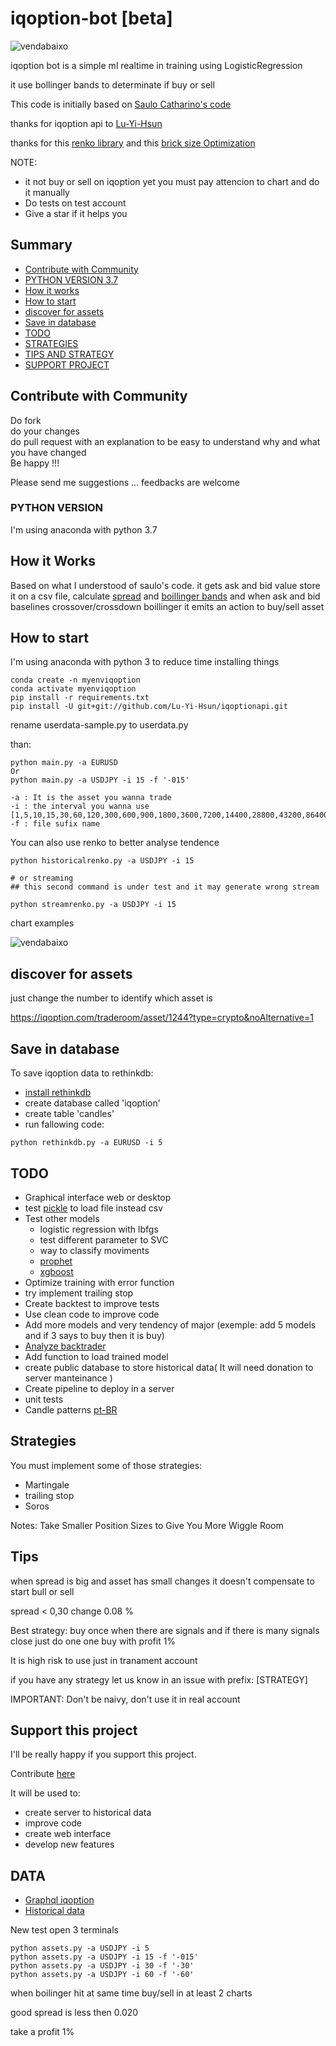# iqoption-bot [beta]

![vendabaixo](docs/iqobot.png)

iqoption bot is a simple ml realtime in training using LogisticRegression

it use bollinger bands to determinate if buy or sell

This code is initially based on [Saulo Catharino's code](https://github.com/saulocatharino/machine_learning_for_traders)<br>

thanks for iqoption api to [Lu-Yi-Hsun](https://github.com/Lu-Yi-Hsun/iqoptionapi)

thanks for this [renko library](https://github.com/quantroom-pro/pyrenko) and this [brick size Optimization](https://towardsdatascience.com/renko-brick-size-optimization-34d64400f60e)

NOTE:

- it not buy or sell on iqoption yet you must pay attencion to chart and do it manually
- Do tests on test account
- Give a star if it helps you

## Summary

- [Contribute with Community](#contribe)
- [PYTHON VERSION 3.7](#pythonversion)
- [How it works](#howitworks)
- [How to start](#howtostart)
- [discover for assets](#discoverassets)
- [Save in database](#database)
- [TODO](#todo)
- [STRATEGIES](#strategies)
- [TIPS AND STRATEGY](#tipsStrategy)
- [SUPPORT PROJECT](#support)

<div id='contribe'/>

## Contribute with Community

Do fork<br>
do your changes<br>
do pull request with an explanation to be easy to understand why and what you have changed<br>
Be happy !!!

Please send me suggestions ... feedbacks are welcome

<div id='pythonversion'/>

### PYTHON VERSION

I'm using anaconda with python 3.7

<div id='howitworks'/>

## How it Works

Based on what I understood of saulo's code. it gets ask and bid value store it on a csv file, calculate [spread](https://www.investopedia.com/terms/s/spread.asp) and [boillinger bands](https://www.investopedia.com/terms/b/bollingerbands.asp)
and when ask and bid baselines crossover/crossdown boillinger it emits an action to buy/sell asset

<div id='howtostart'/>

## How to start

I'm using anaconda with python 3 to reduce time installing things

```
conda create -n myenviqoption
conda activate myenviqoption
pip install -r requirements.txt
pip install -U git+git://github.com/Lu-Yi-Hsun/iqoptionapi.git

```

rename userdata-sample.py to userdata.py

than:

```
python main.py -a EURUSD
Or
python main.py -a USDJPY -i 15 -f '-015'
```

```
-a : It is the asset you wanna trade
-i : the interval you wanna use [1,5,10,15,30,60,120,300,600,900,1800,3600,7200,14400,28800,43200,86400,604800,2592000,'all']
-f : file sufix name
```

You can also use renko to better analyse tendence

```
python historicalrenko.py -a USDJPY -i 15

# or streaming
## this second command is under test and it may generate wrong stream

python streamrenko.py -a USDJPY -i 15
```

chart examples

![vendabaixo](https://i.imgur.com/dm4WxCs.png)

<div id='discoverassets'/>

## discover for assets

just change the number to identify which asset is

https://iqoption.com/traderoom/asset/1244?type=crypto&noAlternative=1

<div id='database'/>

## Save in database

To save iqoption data to rethinkdb:

- [install rethinkdb](https://computingforgeeks.com/how-to-install-rethinkdb-on-ubuntu/)
- create database called 'iqoption'
- create table 'candles'
- run fallowing code:

```
python rethinkdb.py -a EURUSD -i 5
```

<div id='todo'/>

## TODO

- Graphical interface web or desktop
- test [pickle](https://docs.python.org/3/library/pickle.html) to load file instead csv
- Test other models
  - logistic regression with lbfgs
  - test different parameter to SVC
  - way to classify moviments
  - [prophet](https://facebook.github.io/prophet/docs/quick_start.html)
  - [xgboost](https://pt.wikipedia.org/wiki/Xgboost)
- Optimize training with error function
- try implement trailing stop
- Create backtest to improve tests
- Use clean code to improve code
- Add more models and very tendency of major (exemple: add 5 models and if 3 says to buy then it is buy)
- [Analyze backtrader](https://www.backtrader.com/)
- Add function to load trained model
- create public database to store historical data( It will need donation to server manteinance )
- Create pipeline to deploy in a server
- unit tests
- Candle patterns [pt-BR](https://www.youtube.com/watch?reload=9&v=MpW6GGHUguw)

<div id='strategies'/>

## Strategies

You must implement some of those strategies:

- Martingale
- trailing stop
- Soros

Notes:
Take Smaller Position Sizes to Give You More Wiggle Room

<div id='tipsStrategy'/>

## Tips

when spread is big and asset has small changes it doesn't compensate to start bull or sell

spread < 0,30
change 0.08 %

Best strategy: buy once when there are signals and if there is many signals close just do one one buy with profit 1%

It is high risk to use just in tranament account

if you have any strategy let us know in an issue with prefix: [STRATEGY]

IMPORTANT: Don't be naivy, don't use it in real account

<div id='support'/>

## Support this project

I'll be really happy if you support this project.

Contribute [here](https://www.patreon.com/rafaelfaria)

It will be used to:

- create server to historical data
- improve code
- create web interface
- develop new features

## DATA

- [Graphql iqoption](<https://fininfo.iqoption.com/api/graphql?query=query%20GetActivesForQuotesPage(%24userGroupID%3A%20UserGroupID!%2C%20%24locale%3A%20LocaleName!)%20%7B%0A%20%20actives(userGroupID%3A%20%24userGroupID)%20%7B%0A%20%20%20%20id%0A%20%20%20%20ticker%0A%20%20%20%20name(source%3A%20TradeRoom%2C%20locale%3A%20%24locale)%0A%20%20%20%20__typename%0A%20%20%7D%0A%7D%0A&operationName=GetActivesForQuotesPage&variables=%7B%22userGroupID%22%3A%201%2C%20%22locale%22%3A%20%22pt_PT%22%7D>)
- [Historical data](https://static.cdnpub.info/api/quotes-history/quotes/2.0?to=1557273599&from=1557190801&active_id=1)

New test open 3 terminals

```
python assets.py -a USDJPY -i 5
python assets.py -a USDJPY -i 15 -f '-015'
python assets.py -a USDJPY -i 30 -f '-30'
python assets.py -a USDJPY -i 60 -f '-60'
```

when boilinger hit at same time buy/sell in at least 2 charts

good spread is less then 0.020

take a profit 1%
